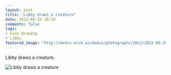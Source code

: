 ```yaml
---
layout: post
title: "Libby draws a creature"
date: 2012-09-29 18:50
comments: false
tags: 
- kids drawing
- Libby
featured_image: "http://media.eick.us/media/photographs/2012/2012-09-29-3/IMG_0004.jpg"
---
```

Libby draws a creature.

![Libby draws a creature](http://media.eick.us/media/photographs/2012/2012-09-29-3/IMG_0004.jpg)

